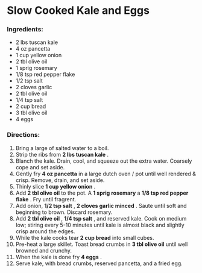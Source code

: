 # Slow Cooked Kale and Eggs 

### Ingredients: 
* 2 lbs tuscan kale
* 4 oz pancetta
* 1 cup yellow onion
* 2 tbl olive oil
* 1 sprig rosemary
* 1/8 tsp red pepper flake
* 1/2 tsp salt
* 2 cloves garlic
* 2 tbl olive oil
* 1/4 tsp salt
* 2 cup bread
* 3 tbl olive oil
* 4 eggs

### Directions: 
1. Bring a large of salted water to a boil. 
2. Strip the ribs from **2 lbs tuscan kale** . 
3. Blanch the kale. Drain, cool, and squeeze out the extra water. Coarsely cope and set aside. 
4. Gently fry **4 oz pancetta** in a large dutch oven / pot until well rendered & crisp. Remove, drain, and set aside. 
5. Thinly slice **1 cup yellow onion** . 
6. Add **2 tbl olive oil** to the pot. A **1 sprig rosemary** a **1/8 tsp red pepper flake** . Fry until fragrent. 
7. Add onion, **1/2 tsp salt** , **2 cloves garlic minced** . Saute until soft and beginning to brown. Discard rosemary. 
8. Add **2 tbl olive oil** , **1/4 tsp salt** , and reserved kale. Cook on medium low; stiring every 5-10 minutes until kale is almost black and slightly crisp around the edges. 
9. While the kale cooks tear **2 cup bread** into small cubes. 
10. Pre-heat a large skillet. Toast bread crumbs in **3 tbl olive oil** until well browned and crunchy. 
11. When the kale is done fry **4 eggs** . 
12. Serve kale, with bread crumbs, reserved pancetta, and a fried egg. 
